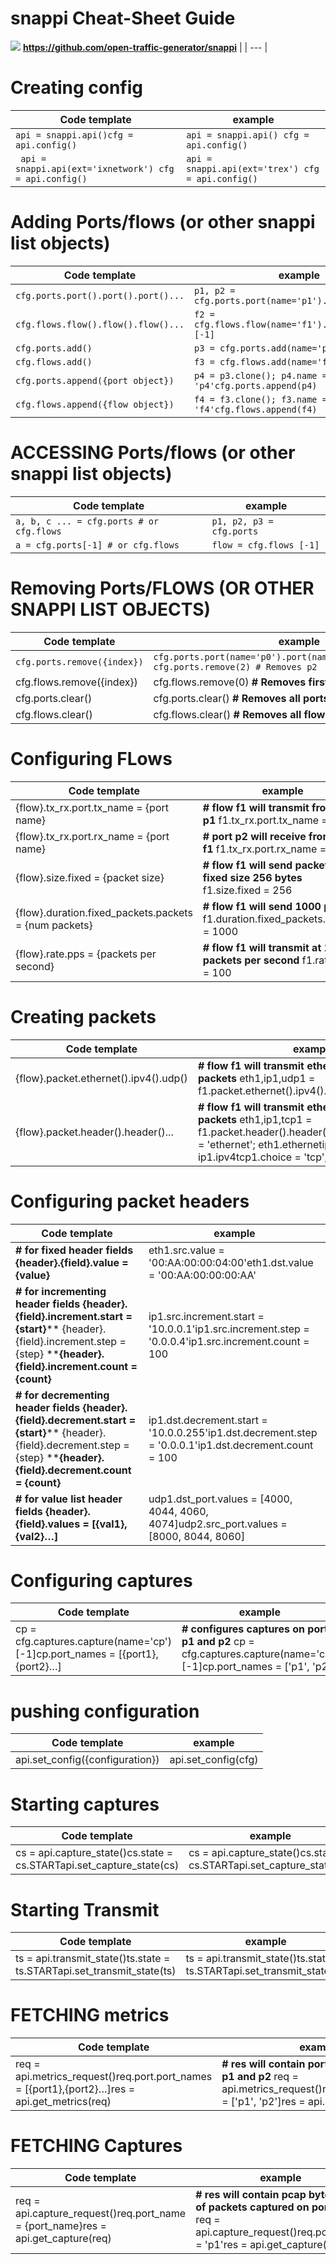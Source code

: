 
# **snappi** Cheat-Sheet Guide
 ![](https://github.com/open-traffic-generator/snappi/raw/main/snappi-logo.png)
  **https://github.com/open-traffic-generator/snappi** |
| --- |

# Creating config

| **Code template** | **example** |
| --- | --- |
| `api = snappi.api()cfg = api.config()` | `api = snappi.api() cfg = api.config()` |
|` api = snappi.api(ext='ixnetwork') cfg = api.config()` | `api = snappi.api(ext='trex') cfg = api.config()` |

# Adding Ports/flows (or other snappi list objects)

| **Code template** | **example** |
| --- | --- |
| `cfg.ports.port().port().port()...` | `p1, p2 = cfg.ports.port(name='p1').port(name='p2')` |
| `cfg.flows.flow().flow().flow()...` | `f2 = cfg.flows.flow(name='f1').flow(name='f2')[-1]` |
| `cfg.ports.add()` | `p3 = cfg.ports.add(name='p3')` |
| `cfg.flows.add()` | `f3 = cfg.flows.add(name='f3')` |
| `cfg.ports.append({port object})` | `p4 = p3.clone(); p4.name = 'p4'cfg.ports.append(p4)` |
| `cfg.flows.append({flow object})` | `f4 = f3.clone(); f3.name = 'f4'cfg.flows.append(f4)` |

# ACCESSING Ports/flows (or other snappi list objects)

| **Code template** | **example** |
| --- | --- |
| `a, b, c ... = cfg.ports # or cfg.flows` | `p1, p2, p3 = cfg.ports` |
| `a = cfg.ports[-1] # or cfg.flows` | `flow = cfg.flows [-1]` |

# Removing Ports/FLOWS (OR OTHER SNAPPI LIST OBJECTS)

| **Code template** | **example** |
| --- | --- |
| `cfg.ports.remove({index})` | `cfg.ports.port(name='p0').port(name='p1').port(name='p2')`<br>`cfg.ports.remove(2) # Removes p2` |
| cfg.flows.remove({index}) | cfg.flows.remove(0) **# Removes first flow** |
| cfg.ports.clear() | cfg.ports.clear() **# Removes all ports** |
| cfg.flows.clear() | cfg.flows.clear() **# Removes all flows** |

# Configuring FLows

| **Code template** | **example** |
| --- | --- |
| {flow}.tx\_rx.port.tx\_name = {port name} | **# flow f1 will transmit from port p1** f1.tx\_rx.port.tx\_name = 'p1' |
| {flow}.tx\_rx.port.rx\_name = {port name} | **# port p2 will receive from flow f1** f1.tx\_rx.port.rx\_name = 'p2' |
| {flow}.size.fixed = {packet size} | **# flow f1 will send packets of fixed size 256 bytes** f1.size.fixed = 256 |
| {flow}.duration.fixed\_packets.packets = {num packets} | **# flow f1 will send 1000 packets** f1.duration.fixed\_packets.packets = 1000 |
| {flow}.rate.pps = {packets per second} | **# flow f1 will transmit at 100 packets per second** f1.rate.pps = 100 |

# Creating packets

| **Code template** | **example** |
| --- | --- |
| {flow}.packet.ethernet().ipv4().udp() | **# flow f1 will transmit ethernet/ipv4/udp packets** eth1,ip1,udp1 = f1.packet.ethernet().ipv4().udp() |
| {flow}.packet.header().header()... | **# flow f1 will transmit ethernet/ipv4/tcp packets** eth1,ip1,tcp1 = f1.packet.header().header().header()eth1.choice = 'ethernet'; eth1.ethernetip1.choice = 'ipv4'; ip1.ipv4tcp1.choice = 'tcp'; tcp1.tcp |

# Configuring packet headers

| **Code template** | **example** |
| --- | --- |
| **# for fixed header fields**  **{header}.{field}.value = {value}** | eth1.src.value = '00:AA:00:00:04:00'eth1.dst.value = '00:AA:00:00:00:AA' |
| **# for incrementing header fields**  **{header}.{field}.increment.start = {start}**** {header}.{field}.increment.step = {step} ****{header}.{field}.increment.count = {count}** | ip1.src.increment.start = '10.0.0.1'ip1.src.increment.step = '0.0.0.4'ip1.src.increment.count = 100 |
| **# for decrementing header fields**  **{header}.{field}.decrement.start = {start}**** {header}.{field}.decrement.step = {step} ****{header}.{field}.decrement.count = {count}** | ip1.dst.decrement.start = '10.0.0.255'ip1.dst.decrement.step = '0.0.0.1'ip1.dst.decrement.count = 100 |
| **# for value list header fields** **{header}.{field}.values = [{val1},{val2}…]** | udp1.dst\_port.values = [4000, 4044, 4060, 4074]udp2.src\_port.values = [8000, 8044, 8060] |

# Configuring captures

| **Code template** | **example** |
| --- | --- |
| cp = cfg.captures.capture(name='cp')[-1]cp.port\_names = [{port1},{port2}…] | **# configures captures on ports p1 and p2** cp = cfg.captures.capture(name='cp')[-1]cp.port\_names = ['p1', 'p2'] |

# pushing configuration

| **Code template** | **example** |
| --- | --- |
| api.set\_config({configuration}) | api.set\_config(cfg) |

# Starting captures

| **Code template** | **example** |
| --- | --- |
| cs = api.capture\_state()cs.state = cs.STARTapi.set\_capture\_state(cs) | cs = api.capture\_state()cs.state = cs.STARTapi.set\_capture\_state(cs) |

# Starting Transmit

| **Code template** | **example** |
| --- | --- |
| ts = api.transmit\_state()ts.state = ts.STARTapi.set\_transmit\_state(ts) | ts = api.transmit\_state()ts.state = ts.STARTapi.set\_transmit\_state(ts) |

# FETCHING metrics

| **Code template** | **example** |
| --- | --- |
| req = api.metrics\_request()req.port.port\_names = [{port1},{port2}…]res = api.get\_metrics(req) | **# res will contain port metrics for ports p1 and p2** req = api.metrics\_request()req.port.port\_names = ['p1', 'p2']res = api.get\_metrics(req) |

# FETCHING Captures

| **Code template** | **example** |
| --- | --- |
| req = api.capture\_request()req.port\_name = {port\_name}res = api.get\_capture(req) | **# res will contain pcap bytestream of packets captured on port p1** req = api.capture\_request()req.port\_name = 'p1'res = api.get\_capture(req) |

#
